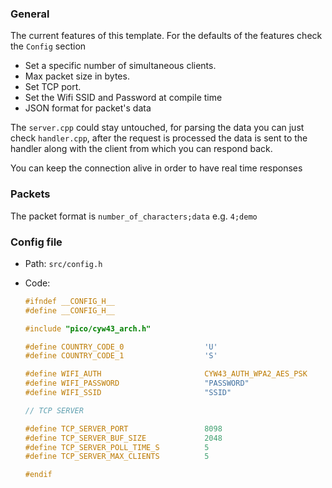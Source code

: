 ### General

The current features of this template. For the defaults of the features check the `Config` section

- Set a specific number of simultaneous clients.
- Max packet size in bytes.
- Set TCP port.
- Set the Wifi SSID and Password at compile time
- JSON format for packet's data

The `server.cpp` could stay untouched, for parsing the data you can just check `handler.cpp`, after the request is processed the data is sent to the handler along with the client from which you can respond back.

You can keep the connection alive in order to have real time responses

### Packets

The packet format is `number_of_characters;data` e.g. `4;demo`

### Config file

- Path: `src/config.h`
- Code:

  ```h
  #ifndef __CONFIG_H__
  #define __CONFIG_H__

  #include "pico/cyw43_arch.h"

  #define COUNTRY_CODE_0                  'U'
  #define COUNTRY_CODE_1                  'S'

  #define WIFI_AUTH                       CYW43_AUTH_WPA2_AES_PSK
  #define WIFI_PASSWORD                   "PASSWORD"
  #define WIFI_SSID                       "SSID"

  // TCP SERVER

  #define TCP_SERVER_PORT                 8098
  #define TCP_SERVER_BUF_SIZE             2048
  #define TCP_SERVER_POLL_TIME_S          5
  #define TCP_SERVER_MAX_CLIENTS          5

  #endif
  ```
